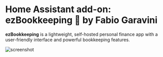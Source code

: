 # Home Assistant add-on: ezBookkeeping 🏦 by Fabio Garavini

**ezBookkeeping** is a lightweight, self-hosted personal finance app with a user-friendly interface and powerful bookkeeping features. 

![screenshot](https://raw.githubusercontent.com/wiki/mayswind/ezbookkeeping/img/desktop/en.png)  
